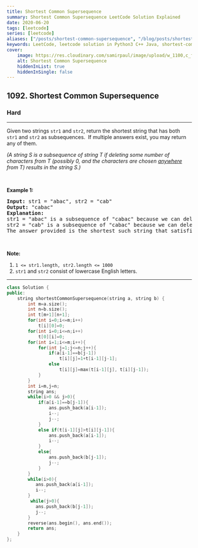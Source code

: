 ```yaml
---
title: Shortest Common Supersequence
summary: Shortest Common Supersequence LeetCode Solution Explained
date: 2020-06-20
tags: [leetcode]
series: [leetcode]
aliases: ["/posts/shortest-common-supersequence", "/blog/posts/shortest-common-supersequence", "/shortest-common-supersequence"]
keywords: LeetCode, leetcode solution in Python3 C++ Java, shortest-common-supersequence solution
cover:
    image: https://res.cloudinary.com/samirpaul/image/upload/w_1100,c_fit,co_rgb:FFFFFF,l_text:Arial_70_bold:Shortest Common Supersequence/problem-solving.webp
    alt: Shortest Common Supersequence
    hiddenInList: true
    hiddenInSingle: false
---
```



<h2>1092. Shortest Common Supersequence </h2><h3>Hard</h3><hr><div><p>Given two strings <code>str1</code> and <code>str2</code>,&nbsp;return the shortest string that has both <code>str1</code>&nbsp;and <code>str2</code>&nbsp;as subsequences.&nbsp;&nbsp;If multiple answers exist, you may return any of them.</p>

<p><em>(A string S is a subsequence of string T if deleting some number of characters from T (possibly 0, and the characters are chosen <u>anywhere</u> from T) results in the string S.)</em></p>

<p>&nbsp;</p>

<p><strong>Example 1:</strong></p>

<pre><strong>Input: </strong>str1 = <span id="example-input-1-1">"abac"</span>, str2 = <span id="example-input-1-2">"cab"</span>
<strong>Output: </strong><span id="example-output-1">"cabac"</span>
<strong>Explanation: </strong>
str1 = "abac" is a subsequence of "cabac" because we can delete the first "c".
str2 = "cab" is a subsequence of "cabac" because we can delete the last "ac".
The answer provided is the shortest such string that satisfies these properties.
</pre>

<p>&nbsp;</p>

<p><strong>Note:</strong></p>

<ol>
	<li><code>1 &lt;= str1.length, str2.length &lt;= 1000</code></li>
	<li><code>str1</code> and <code>str2</code> consist of lowercase English letters.</li>
</ol>
</div>

---




```cpp
class Solution {
public:
    string shortestCommonSupersequence(string a, string b) {
        int m=a.size();
        int n=b.size();
        int t[m+1][n+1];
        for(int i=0;i<=m;i++)
            t[i][0]=0;
        for(int i=0;i<=n;i++)
            t[0][i]=0;
        for(int i=1;i<=m;i++){
            for(int j=1;j<=n;j++){
                if(a[i-1]==b[j-1])
                    t[i][j]=1+t[i-1][j-1];
                else
                    t[i][j]=max(t[i-1][j], t[i][j-1]);
            }
        }
        int i=m,j=n;
        string ans;
        while(i>0 && j>0){
            if(a[i-1]==b[j-1]){
                ans.push_back(a[i-1]);
                i--;
                j--;
            }
            else if(t[i-1][j]>t[i][j-1]){
                ans.push_back(a[i-1]);
                i--;
            }
            else{
                ans.push_back(b[j-1]);
                j--;
            }   
        }
        while(i>0){
           ans.push_back(a[i-1]);
           i--; 
        }
         while(j>0){
           ans.push_back(b[j-1]);
           j--; 
        }
        reverse(ans.begin(), ans.end());
        return ans;
    }
};
```
